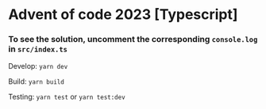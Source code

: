 # Advent of code 2023 [Typescript]

### To see the solution, uncomment the corresponding ```console.log``` in ```src/index.ts```


Develop: ```yarn dev ```

Build: ```yarn build```

Testing: ```yarn test``` or ```yarn test:dev ```





